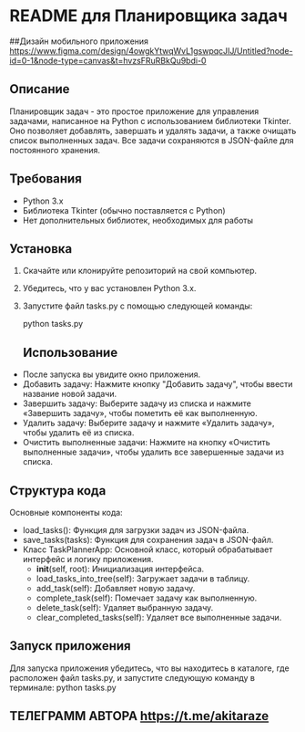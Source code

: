 # README для Планировщика задач

##Дизайн мобильного приложения 
https://www.figma.com/design/4owgkYtwqWvL1gswpqcJIJ/Untitled?node-id=0-1&node-type=canvas&t=hvzsFRuRBkQu9bdi-0

## Описание
Планировщик задач - это простое приложение для управления задачами, написанное на Python с использованием библиотеки Tkinter. Оно позволяет добавлять, завершать и удалять задачи, а также очищать список выполненных задач. Все задачи сохраняются в JSON-файле для постоянного хранения.
## Требования
- Python 3.x
- Библиотека Tkinter (обычно поставляется с Python)
- Нет дополнительных библиотек, необходимых для работы
## Установка
1. Скачайте или клонируйте репозиторий на свой компьютер.
2. Убедитесь, что у вас установлен Python 3.x.
3. Запустите файл tasks.py с помощью следующей команды:
   
   python tasks.py
   ## Использование
- После запуска вы увидите окно приложения.
- Добавить задачу: Нажмите кнопку "Добавить задачу", чтобы ввести название новой задачи.
- Завершить задачу: Выберите задачу из списка и нажмите «Завершить задачу», чтобы пометить её как выполненную.
- Удалить задачу: Выберите задачу и нажмите «Удалить задачу», чтобы удалить её из списка.
- Очистить выполненные задачи: Нажмите на кнопку «Очистить выполненные задачи», чтобы удалить все завершенные задачи из списка.
## Структура кода
Основные компоненты кода:
- load_tasks(): Функция для загрузки задач из JSON-файла.
- save_tasks(tasks): Функция для сохранения задач в JSON-файл.
- Класс TaskPlannerApp: Основной класс, который обрабатывает интерфейс и логику приложения.
  - __init__(self, root): Инициализация интерфейса.
  - load_tasks_into_tree(self): Загружает задачи в таблицу.
  - add_task(self): Добавляет новую задачу.
  - complete_task(self): Помечает задачу как выполненную.
  - delete_task(self): Удаляет выбранную задачу.
  - clear_completed_tasks(self): Удаляет все выполненные задачи.
## Запуск приложения
Для запуска приложения убедитесь, что вы находитесь в каталоге, где расположен файл tasks.py, и запустите следующую команду в терминале:
python tasks.py

## ТЕЛЕГРАММ АВТОРА https://t.me/akitaraze
